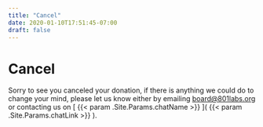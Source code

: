 ```yaml
---
title: "Cancel"
date: 2020-01-10T17:51:45-07:00
draft: false
---
```


# Cancel

Sorry to see you canceled your donation, if there is anything we could do to change your mind, please let us know either by emailing [board@801labs.org](mailto:board@801labs.org) or contacting us on [ {{< param .Site.Params.chatName >}} ]( {{< param .Site.Params.chatLink >}} ).
